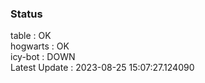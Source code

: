 ### Status


table : OK  
hogwarts : OK  
icy-bot : DOWN  
Latest Update : 2023-08-25 15:07:27.124090
